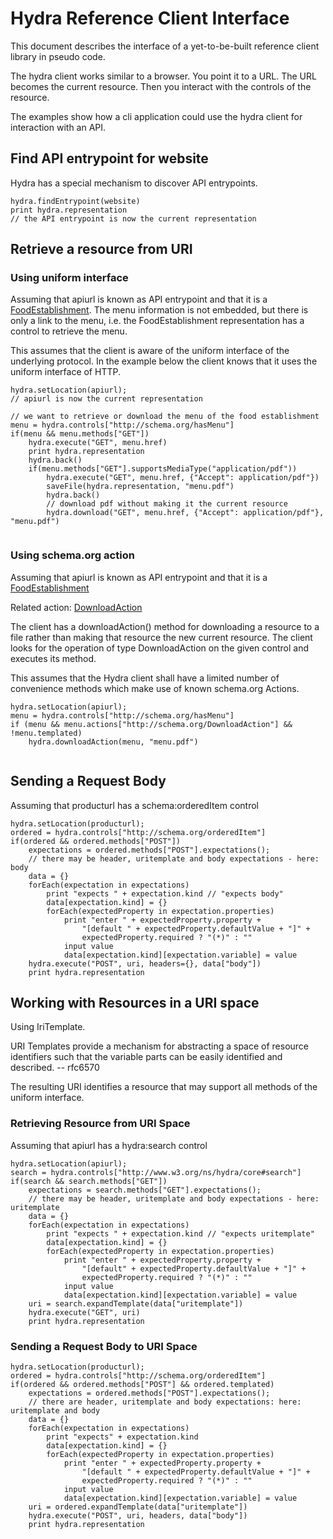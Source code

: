 # Hydra Reference Client Interface

This document describes the interface of a yet-to-be-built reference client
library in pseudo code.

The hydra client works similar to a browser. You point it to a URL. The URL becomes the current resource. 
Then you interact with the controls of the resource.

The examples show how a cli application could use the hydra client for interaction with an API.

## Find API entrypoint for website

Hydra has a special mechanism to discover API entrypoints.

```
hydra.findEntrypoint(website)
print hydra.representation 
// the API entrypoint is now the current representation
```

## Retrieve a resource from URI

### Using uniform interface

Assuming that apiurl is known as API entrypoint and that it is a 
[FoodEstablishment](http://schema.org/FoodEstablishment). The menu information is not embedded, but there is only a link to the menu, 
i.e. the FoodEstablishment representation has a control to retrieve the menu. 

This assumes that the client is aware of the uniform interface of the underlying protocol. 
In the example below the client knows that it uses the uniform interface of HTTP.
```
hydra.setLocation(apiurl);
// apiurl is now the current representation

// we want to retrieve or download the menu of the food establishment
menu = hydra.controls["http://schema.org/hasMenu"]
if(menu && menu.methods["GET"])
    hydra.execute("GET", menu.href)
    print hydra.representation
    hydra.back()
    if(menu.methods["GET"].supportsMediaType("application/pdf")) 
        hydra.execute("GET", menu.href, {"Accept": application/pdf"})
        saveFile(hydra.representation, "menu.pdf")
        hydra.back()
        // download pdf without making it the current resource 
        hydra.download("GET", menu.href, {"Accept": application/pdf"}, "menu.pdf")
    

```

### Using schema.org action

Assuming that apiurl is known as API entrypoint and that it is a [FoodEstablishment](http://schema.org/FoodEstablishment)

Related action: [DownloadAction](http://schema.org/DownloadAction)

The client has a downloadAction() method for downloading a resource to a file rather than making that 
resource the new current resource. The client looks for the operation of type DownloadAction 
on the given control and executes its method.

This assumes that the Hydra client shall have a limited number of convenience methods which make use of 
known schema.org Actions. 
```
hydra.setLocation(apiurl);
menu = hydra.controls["http://schema.org/hasMenu"]
if (menu && menu.actions["http://schema.org/DownloadAction"] && !menu.templated)
    hydra.downloadAction(menu, "menu.pdf")
    
```

## Sending a Request Body

Assuming that producturl has a schema:orderedItem control

```
hydra.setLocation(producturl);
ordered = hydra.controls["http://schema.org/orderedItem"]
if(ordered && ordered.methods["POST"])
    expectations = ordered.methods["POST"].expectations();
    // there may be header, uritemplate and body expectations - here: body
    data = {}
    forEach(expectation in expectations)
        print "expects " + expectation.kind // "expects body"
        data[expectation.kind] = {}
        forEach(expectedProperty in expectation.properties)
            print "enter " + expectedProperty.property + 
                "[default " + expectedProperty.defaultValue + "]" +
                expectedProperty.required ? "(*)" : ""
            input value
            data[expectation.kind][expectation.variable] = value
    hydra.execute("POST", uri, headers={}, data["body"])
    print hydra.representation
```

## Working with Resources in a URI space

Using IriTemplate. 

URI Templates provide a mechanism for abstracting a space of resource identifiers such that the variable 
parts can be easily identified and described.
-- rfc6570

The resulting URI identifies a resource that may support all methods of the uniform interface.

### Retrieving Resource from URI Space

Assuming that apiurl has a hydra:search control

```
hydra.setLocation(apiurl);
search = hydra.controls["http://www.w3.org/ns/hydra/core#search"]
if(search && search.methods["GET"])
    expectations = search.methods["GET"].expectations();
    // there may be header, uritemplate and body expectations - here: uritemplate
    data = {}
    forEach(expectation in expectations)
        print "expects " + expectation.kind // "expects uritemplate"
        data[expectation.kind] = {}
        forEach(expectedProperty in expectation.properties)
            print "enter " + expectedProperty.property + 
                "[default" + expectedProperty.defaultValue + "]" +
                expectedProperty.required ? "(*)" : ""
            input value
            data[expectation.kind][expectation.variable] = value
    uri = search.expandTemplate(data["uritemplate"])
    hydra.execute("GET", uri)
    print hydra.representation
```

### Sending a Request Body to URI Space

```
hydra.setLocation(producturl);
ordered = hydra.controls["http://schema.org/orderedItem"]
if(ordered && ordered.methods["POST"] && ordered.templated)
    expectations = ordered.methods["POST"].expectations();
    // there are header, uritemplate and body expectations: here: uritemplate and body
    data = {}
    forEach(expectation in expectations)
        print "expects" + expectation.kind
        data[expectation.kind] = {}
        forEach(expectedProperty in expectation.properties)
            print "enter " + expectedProperty.property + 
                "[default " + expectedProperty.defaultValue + "]" +
                expectedProperty.required ? "(*)" : ""
            input value
            data[expectation.kind][expectation.variable] = value
    uri = ordered.expandTemplate(data["uritemplate"])    
    hydra.execute("POST", uri, headers, data["body"])
    print hydra.representation
```
 

